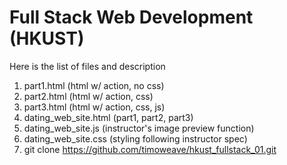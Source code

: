 # Full Stack Web Development (HKUST)

Here is the list of files and description

1. part1.html (html w/ action, no css)
2. part2.html (html w/ action, css)
3. part3.html (html w/ action, css, js)
4. dating_web_site.html (part1, part2, part3)
5. dating_web_site.js   (instructor's image preview function)
6. dating_web_site.css  (styling following instructor spec)
7. git clone https://github.com/timoweave/hkust_fullstack_01.git

